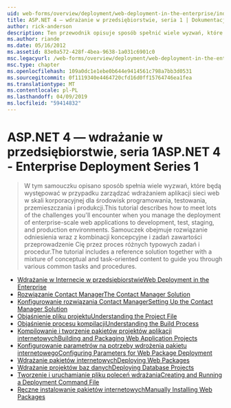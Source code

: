 ```yaml
---
uid: web-forms/overview/deployment/web-deployment-in-the-enterprise/index
title: ASP.NET 4 — wdrażanie w przedsiębiorstwie, seria 1 | Dokumentacja firmy Microsoft
author: rick-anderson
description: Ten przewodnik opisuje sposób spełnić wiele wyzwań, które będzie występować w przypadku zarządzać wdrażaniem aplikacji sieci web skali korporacyjnej rozwój...
ms.author: riande
ms.date: 05/16/2012
ms.assetid: 83e0a572-428f-4bea-9638-1a031c6901c0
msc.legacyurl: /web-forms/overview/deployment/web-deployment-in-the-enterprise
msc.type: chapter
ms.openlocfilehash: 109a0dc1e1ebe0b644e9414561c798a7bb3d0531
ms.sourcegitcommit: 0f1119340e4464720cfd16d0ff15764746ea1fea
ms.translationtype: MT
ms.contentlocale: pl-PL
ms.lasthandoff: 04/09/2019
ms.locfileid: "59414832"
---
```

# <a name="aspnet-4---enterprise-deployment-series-1"></a><span data-ttu-id="ef21e-103">ASP.NET 4 — wdrażanie w przedsiębiorstwie, seria 1</span><span class="sxs-lookup"><span data-stu-id="ef21e-103">ASP.NET 4 - Enterprise Deployment Series 1</span></span>

> <span data-ttu-id="ef21e-104">W tym samouczku opisano sposób spełnia wiele wyzwań, które będą występować w przypadku zarządzać wdrażaniem aplikacji sieci web w skali korporacyjnej dla środowisk programowania, testowania, przemieszczania i produkcji.</span><span class="sxs-lookup"><span data-stu-id="ef21e-104">This tutorial describes how to meet lots of the challenges you'll encounter when you manage the deployment of enterprise-scale web applications to development, test, staging, and production environments.</span></span> <span data-ttu-id="ef21e-105">Samouczek obejmuje rozwiązanie odniesienia wraz z kombinacji koncepcyjne i zadań zawartości przeprowadzenie Cię przez proces różnych typowych zadań i procedur.</span><span class="sxs-lookup"><span data-stu-id="ef21e-105">The tutorial includes a reference solution together with a mixture of conceptual and task-oriented content to guide you through various common tasks and procedures.</span></span>


- [<span data-ttu-id="ef21e-106">Wdrażanie w Internecie w przedsiębiorstwie</span><span class="sxs-lookup"><span data-stu-id="ef21e-106">Web Deployment in the Enterprise</span></span>](web-deployment-in-the-enterprise.md)
- [<span data-ttu-id="ef21e-107">Rozwiązanie Contact Manager</span><span class="sxs-lookup"><span data-stu-id="ef21e-107">The Contact Manager Solution</span></span>](the-contact-manager-solution.md)
- [<span data-ttu-id="ef21e-108">Konfigurowanie rozwiązania Contact Manager</span><span class="sxs-lookup"><span data-stu-id="ef21e-108">Setting Up the Contact Manager Solution</span></span>](setting-up-the-contact-manager-solution.md)
- [<span data-ttu-id="ef21e-109">Objaśnienie pliku projektu</span><span class="sxs-lookup"><span data-stu-id="ef21e-109">Understanding the Project File</span></span>](understanding-the-project-file.md)
- [<span data-ttu-id="ef21e-110">Objaśnienie procesu kompilacji</span><span class="sxs-lookup"><span data-stu-id="ef21e-110">Understanding the Build Process</span></span>](understanding-the-build-process.md)
- [<span data-ttu-id="ef21e-111">Kompilowanie i tworzenie pakietów projektów aplikacji internetowych</span><span class="sxs-lookup"><span data-stu-id="ef21e-111">Building and Packaging Web Application Projects</span></span>](building-and-packaging-web-application-projects.md)
- [<span data-ttu-id="ef21e-112">Konfigurowanie parametrów na potrzeby wdrożenia pakietu internetowego</span><span class="sxs-lookup"><span data-stu-id="ef21e-112">Configuring Parameters for Web Package Deployment</span></span>](configuring-parameters-for-web-package-deployment.md)
- [<span data-ttu-id="ef21e-113">Wdrażanie pakietów internetowych</span><span class="sxs-lookup"><span data-stu-id="ef21e-113">Deploying Web Packages</span></span>](deploying-web-packages.md)
- [<span data-ttu-id="ef21e-114">Wdrażanie projektów baz danych</span><span class="sxs-lookup"><span data-stu-id="ef21e-114">Deploying Database Projects</span></span>](deploying-database-projects.md)
- [<span data-ttu-id="ef21e-115">Tworzenie i uruchamianie pliku poleceń wdrażania</span><span class="sxs-lookup"><span data-stu-id="ef21e-115">Creating and Running a Deployment Command File</span></span>](creating-and-running-a-deployment-command-file.md)
- [<span data-ttu-id="ef21e-116">Ręczne instalowanie pakietów internetowych</span><span class="sxs-lookup"><span data-stu-id="ef21e-116">Manually Installing Web Packages</span></span>](manually-installing-web-packages.md)
